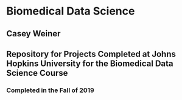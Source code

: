 # Biomedical Data Science

## Casey Weiner
## Repository for Projects Completed at Johns Hopkins University for the Biomedical Data Science Course

### Completed in the Fall of 2019
